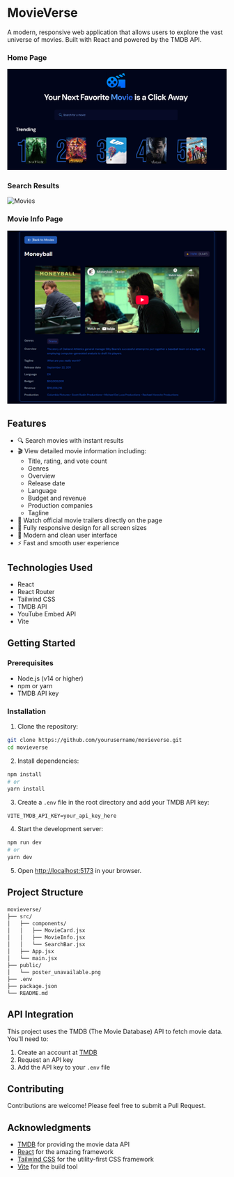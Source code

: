 # MovieVerse

A modern, responsive web application that allows users to explore the vast universe of movies. Built with React and powered by the TMDB API.

### Home Page
![Home Page](public/UI_Screenshot1.png)

### Search Results
![Movies](public/UI_Screenshot2.png)

### Movie Info Page
![Movie Info Page](public/UI_Screenshot3.png)

## Features

- 🔍 Search movies with instant results
- 🎬 View detailed movie information including:
  - Title, rating, and vote count
  - Genres
  - Overview
  - Release date
  - Language
  - Budget and revenue
  - Production companies
  - Tagline
- 🎥 Watch official movie trailers directly on the page
- 📱 Fully responsive design for all screen sizes
- 🎨 Modern and clean user interface
- ⚡ Fast and smooth user experience

## Technologies Used

- React
- React Router
- Tailwind CSS
- TMDB API
- YouTube Embed API
- Vite

## Getting Started

### Prerequisites

- Node.js (v14 or higher)
- npm or yarn
- TMDB API key

### Installation

1. Clone the repository:

```bash
git clone https://github.com/yourusername/movieverse.git
cd movieverse
```

2. Install dependencies:

```bash
npm install
# or
yarn install
```

3. Create a `.env` file in the root directory and add your TMDB API key:

```env
VITE_TMDB_API_KEY=your_api_key_here
```

4. Start the development server:

```bash
npm run dev
# or
yarn dev
```

5. Open [http://localhost:5173](http://localhost:5173) in your browser.

## Project Structure

```
movieverse/
├── src/
│   ├── components/
│   │   ├── MovieCard.jsx
│   │   ├── MovieInfo.jsx
│   │   └── SearchBar.jsx
│   ├── App.jsx
│   └── main.jsx
├── public/
│   └── poster_unavailable.png
├── .env
├── package.json
└── README.md
```

## API Integration

This project uses the TMDB (The Movie Database) API to fetch movie data. You'll need to:

1. Create an account at [TMDB](https://www.themoviedb.org/)
2. Request an API key
3. Add the API key to your `.env` file

## Contributing

Contributions are welcome! Please feel free to submit a Pull Request.

## Acknowledgments

- [TMDB](https://www.themoviedb.org/) for providing the movie data API
- [React](https://reactjs.org/) for the amazing framework
- [Tailwind CSS](https://tailwindcss.com/) for the utility-first CSS framework
- [Vite](https://vitejs.dev/) for the build tool
